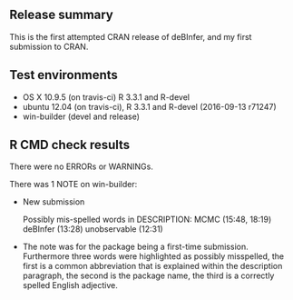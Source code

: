 ## Release summary

This is the first attempted CRAN release of deBInfer, and my first submission to CRAN.

## Test environments
* OS X 10.9.5 (on travis-ci) R 3.3.1 and R-devel
* ubuntu 12.04 (on travis-ci), R 3.3.1 and R-devel (2016-09-13 r71247)
* win-builder (devel and release)

## R CMD check results
There were no ERRORs or WARNINGs. 

There was 1 NOTE on win-builder:

* New submission

  Possibly mis-spelled words in DESCRIPTION:
  MCMC (15:48, 18:19)
  deBInfer (13:28)
  unobservable (12:31)

* The note was for the package being a first-time submission. Furthermore three words were highlighted as possibly misspelled, the first is a common abbreviation that is explained within the description paragraph, the second is the package name, the third is a correctly spelled English adjective.

